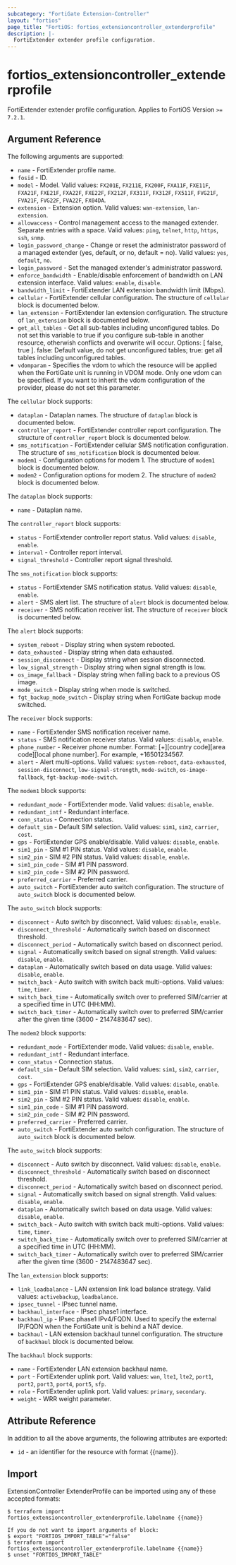 ```yaml
---
subcategory: "FortiGate Extension-Controller"
layout: "fortios"
page_title: "FortiOS: fortios_extensioncontroller_extenderprofile"
description: |-
  FortiExtender extender profile configuration.
---
```


# fortios_extensioncontroller_extenderprofile
FortiExtender extender profile configuration. Applies to FortiOS Version `>= 7.2.1`.

## Argument Reference

The following arguments are supported:

* `name` - FortiExtender profile name.
* `fosid` - ID.
* `model` - Model. Valid values: `FX201E`, `FX211E`, `FX200F`, `FXA11F`, `FXE11F`, `FXA21F`, `FXE21F`, `FXA22F`, `FXE22F`, `FX212F`, `FX311F`, `FX312F`, `FX511F`, `FVG21F`, `FVA21F`, `FVG22F`, `FVA22F`, `FX04DA`.
* `extension` - Extension option. Valid values: `wan-extension`, `lan-extension`.
* `allowaccess` - Control management access to the managed extender. Separate entries with a space. Valid values: `ping`, `telnet`, `http`, `https`, `ssh`, `snmp`.
* `login_password_change` - Change or reset the administrator password of a managed extender (yes, default, or no, default = no). Valid values: `yes`, `default`, `no`.
* `login_password` - Set the managed extender's administrator password.
* `enforce_bandwidth` - Enable/disable enforcement of bandwidth on LAN extension interface. Valid values: `enable`, `disable`.
* `bandwidth_limit` - FortiExtender LAN extension bandwidth limit (Mbps).
* `cellular` - FortiExtender cellular configuration. The structure of `cellular` block is documented below.
* `lan_extension` - FortiExtender lan extension configuration. The structure of `lan_extension` block is documented below.
* `get_all_tables` - Get all sub-tables including unconfigured tables. Do not set this variable to true if you configure sub-table in another resource, otherwish conflicts and overwrite will occur. Options: [ false, true ]. false: Default value, do not get unconfigured tables; true: get all tables including unconfigured tables. 
* `vdomparam` - Specifies the vdom to which the resource will be applied when the FortiGate unit is running in VDOM mode. Only one vdom can be specified. If you want to inherit the vdom configuration of the provider, please do not set this parameter.

The `cellular` block supports:

* `dataplan` - Dataplan names. The structure of `dataplan` block is documented below.
* `controller_report` - FortiExtender controller report configuration. The structure of `controller_report` block is documented below.
* `sms_notification` - FortiExtender cellular SMS notification configuration. The structure of `sms_notification` block is documented below.
* `modem1` - Configuration options for modem 1. The structure of `modem1` block is documented below.
* `modem2` - Configuration options for modem 2. The structure of `modem2` block is documented below.

The `dataplan` block supports:

* `name` - Dataplan name.

The `controller_report` block supports:

* `status` - FortiExtender controller report status. Valid values: `disable`, `enable`.
* `interval` - Controller report interval.
* `signal_threshold` - Controller report signal threshold.

The `sms_notification` block supports:

* `status` - FortiExtender SMS notification status. Valid values: `disable`, `enable`.
* `alert` - SMS alert list. The structure of `alert` block is documented below.
* `receiver` - SMS notification receiver list. The structure of `receiver` block is documented below.

The `alert` block supports:

* `system_reboot` - Display string when system rebooted.
* `data_exhausted` - Display string when data exhausted.
* `session_disconnect` - Display string when session disconnected.
* `low_signal_strength` - Display string when signal strength is low.
* `os_image_fallback` - Display string when falling back to a previous OS image.
* `mode_switch` - Display string when mode is switched.
* `fgt_backup_mode_switch` - Display string when FortiGate backup mode switched.

The `receiver` block supports:

* `name` - FortiExtender SMS notification receiver name.
* `status` - SMS notification receiver status. Valid values: `disable`, `enable`.
* `phone_number` - Receiver phone number. Format: [+][country code][area code][local phone number]. For example, +16501234567.
* `alert` - Alert multi-options. Valid values: `system-reboot`, `data-exhausted`, `session-disconnect`, `low-signal-strength`, `mode-switch`, `os-image-fallback`, `fgt-backup-mode-switch`.

The `modem1` block supports:

* `redundant_mode` - FortiExtender mode. Valid values: `disable`, `enable`.
* `redundant_intf` - Redundant interface.
* `conn_status` - Connection status.
* `default_sim` - Default SIM selection. Valid values: `sim1`, `sim2`, `carrier`, `cost`.
* `gps` - FortiExtender GPS enable/disable. Valid values: `disable`, `enable`.
* `sim1_pin` - SIM #1 PIN status. Valid values: `disable`, `enable`.
* `sim2_pin` - SIM #2 PIN status. Valid values: `disable`, `enable`.
* `sim1_pin_code` - SIM #1 PIN password.
* `sim2_pin_code` - SIM #2 PIN password.
* `preferred_carrier` - Preferred carrier.
* `auto_switch` - FortiExtender auto switch configuration. The structure of `auto_switch` block is documented below.

The `auto_switch` block supports:

* `disconnect` - Auto switch by disconnect. Valid values: `disable`, `enable`.
* `disconnect_threshold` - Automatically switch based on disconnect threshold.
* `disconnect_period` - Automatically switch based on disconnect period.
* `signal` - Automatically switch based on signal strength. Valid values: `disable`, `enable`.
* `dataplan` - Automatically switch based on data usage. Valid values: `disable`, `enable`.
* `switch_back` - Auto switch with switch back multi-options. Valid values: `time`, `timer`.
* `switch_back_time` - Automatically switch over to preferred SIM/carrier at a specified time in UTC (HH:MM).
* `switch_back_timer` - Automatically switch over to preferred SIM/carrier after the given time (3600 - 2147483647 sec).

The `modem2` block supports:

* `redundant_mode` - FortiExtender mode. Valid values: `disable`, `enable`.
* `redundant_intf` - Redundant interface.
* `conn_status` - Connection status.
* `default_sim` - Default SIM selection. Valid values: `sim1`, `sim2`, `carrier`, `cost`.
* `gps` - FortiExtender GPS enable/disable. Valid values: `disable`, `enable`.
* `sim1_pin` - SIM #1 PIN status. Valid values: `disable`, `enable`.
* `sim2_pin` - SIM #2 PIN status. Valid values: `disable`, `enable`.
* `sim1_pin_code` - SIM #1 PIN password.
* `sim2_pin_code` - SIM #2 PIN password.
* `preferred_carrier` - Preferred carrier.
* `auto_switch` - FortiExtender auto switch configuration. The structure of `auto_switch` block is documented below.

The `auto_switch` block supports:

* `disconnect` - Auto switch by disconnect. Valid values: `disable`, `enable`.
* `disconnect_threshold` - Automatically switch based on disconnect threshold.
* `disconnect_period` - Automatically switch based on disconnect period.
* `signal` - Automatically switch based on signal strength. Valid values: `disable`, `enable`.
* `dataplan` - Automatically switch based on data usage. Valid values: `disable`, `enable`.
* `switch_back` - Auto switch with switch back multi-options. Valid values: `time`, `timer`.
* `switch_back_time` - Automatically switch over to preferred SIM/carrier at a specified time in UTC (HH:MM).
* `switch_back_timer` - Automatically switch over to preferred SIM/carrier after the given time (3600 - 2147483647 sec).

The `lan_extension` block supports:

* `link_loadbalance` - LAN extension link load balance strategy. Valid values: `activebackup`, `loadbalance`.
* `ipsec_tunnel` - IPsec tunnel name.
* `backhaul_interface` - IPsec phase1 interface.
* `backhaul_ip` - IPsec phase1 IPv4/FQDN. Used to specify the external IP/FQDN when the FortiGate unit is behind a NAT device.
* `backhaul` - LAN extension backhaul tunnel configuration. The structure of `backhaul` block is documented below.

The `backhaul` block supports:

* `name` - FortiExtender LAN extension backhaul name.
* `port` - FortiExtender uplink port. Valid values: `wan`, `lte1`, `lte2`, `port1`, `port2`, `port3`, `port4`, `port5`, `sfp`.
* `role` - FortiExtender uplink port. Valid values: `primary`, `secondary`.
* `weight` - WRR weight parameter.


## Attribute Reference

In addition to all the above arguments, the following attributes are exported:
* `id` - an identifier for the resource with format {{name}}.

## Import

ExtensionController ExtenderProfile can be imported using any of these accepted formats:
```
$ terraform import fortios_extensioncontroller_extenderprofile.labelname {{name}}

If you do not want to import arguments of block:
$ export "FORTIOS_IMPORT_TABLE"="false"
$ terraform import fortios_extensioncontroller_extenderprofile.labelname {{name}}
$ unset "FORTIOS_IMPORT_TABLE"
```
